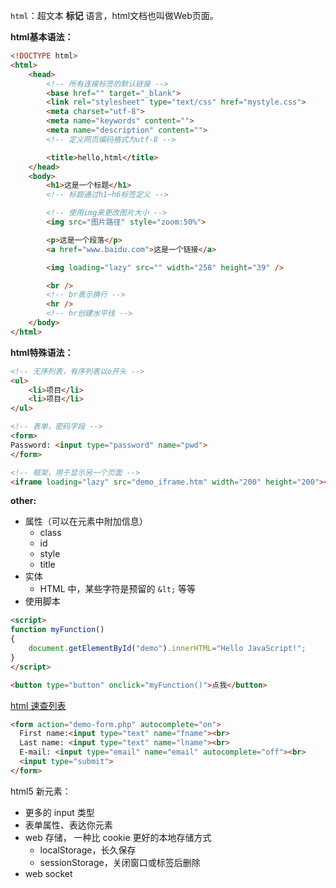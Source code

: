 `html`：超文本 **标记** 语言，html文档也叫做Web页面。

**html基本语法：**

```html
<!DOCTYPE html>
<html>
    <head>
        <!-- 所有连接标签的默认链接 -->
        <base href="" target="_blank">
        <link rel="stylesheet" type="text/css" href="mystyle.css">
        <meta charset="utf-8">
        <meta name="keywords" content="">
        <meta name="description" content="">
        <!-- 定义网页编码格式为utf-8 -->

        <title>hello,html</title>
    </head>
    <body>
        <h1>这是一个标题</h1>
        <!-- 标题通过h1~h6标签定义 -->

        <!-- 使用img来更改图片大小 -->
        <img src="图片路径" style="zoom:50%">

        <p>这是一个段落</p>
        <a href="www.baidu.com">这是一个链接</a>

        <img loading="lazy" src="" width="258" height="39" />

        <br />
        <!-- br表示换行 --> 
        <hr />
        <!-- hr创建水平线 --> 
    </body>
</html>
```

**html特殊语法：**

```html
<!-- 无序列表，有序列表以o开头 -->
<ul>
    <li>项目</li>
    <li>项目</li>
</ul>

<!-- 表单，密码字段 -->
<form>
Password: <input type="password" name="pwd">
</form>

<!-- 框架，用于显示另一个页面 -->
<iframe loading="lazy" src="demo_iframe.htm" width="200" height="200"></iframe>
```

**other:**

- 属性（可以在元素中附加信息）
  - class
  - id
  - style
  - title
- 实体
  - HTML 中，某些字符是预留的	`&lt;` 等等
- 使用脚本


```html
<script>
function myFunction()
{
	document.getElementById("demo").innerHTML="Hello JavaScript!";
}
</script>

<button type="button" onclick="myFunction()">点我</button>
```

[html 速查列表](https://www.runoob.com/html/html-quicklist.html)

```html
<form action="demo-form.php" autocomplete="on">
  First name:<input type="text" name="fname"><br>
  Last name: <input type="text" name="lname"><br>
  E-mail: <input type="email" name="email" autocomplete="off"><br>
  <input type="submit">
</form>
```

html5 新元素：
- 更多的 input 类型
- 表单属性、表达你元素
- web 存储， 一种比 cookie 更好的本地存储方式
  - localStorage，长久保存
  - sessionStorage，关闭窗口或标签后删除
- web socket